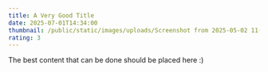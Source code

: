 ```yaml
---
title: A Very Good Title
date: 2025-07-01T14:34:00
thumbnail: /public/static/images/uploads/Screenshot from 2025-05-02 11-54-46.png
rating: 3
---
```

The best content that can be done should be placed here :)
